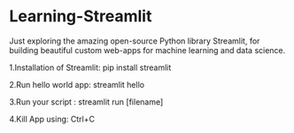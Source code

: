 # Learning-Streamlit
Just exploring the amazing open-source Python library  Streamlit, for building beautiful custom web-apps for machine learning and data science.

1.Installation of Streamlit:
 pip install streamlit

2.Run hello world app: 
streamlit hello
 
3.Run your script : 
streamlit run [filename]

4.Kill App using: Ctrl+C